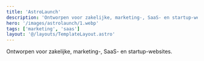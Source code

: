 ```yaml
---
title: 'AstroLaunch'
description: 'Ontworpen voor zakelijke, marketing-, SaaS- en startup-websites.'
hero: '/images/astrolaunch/1.webp'
tags: ['marketing', 'saas']
layout: '@/layouts/TemplateLayout.astro'
---
```


Ontworpen voor zakelijke, marketing-, SaaS- en startup-websites.
